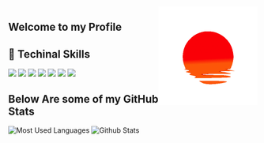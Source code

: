 <img height="200" width="200" align="right" src="https://github.com/0x157/0x157/blob/main/52O8.gif"> 

## Welcome to my Profile    

## 💾 Techinal Skills

<img src="https://img.shields.io/badge/-Python-f7e80c?logo=Python&logoColor=0d0d0d">  <img src="https://img.shields.io/badge/-C++-00599C?logo=Cplusplus&logoColor=0d0d0d">  <img src="https://img.shields.io/badge/-Linux-557C94?logo=KaliLinux&logoColor=0d0d0d"> <img src="https://img.shields.io/badge/-VS%20Code-007ACC?logo=visualstudiocode&logoColor=0d0d0d">  <img src="https://img.shields.io/badge/-Visual Studio-5C2D91?logo=visualstudio&logoColor=0d0d0d">  <img src="https://img.shields.io/badge/-BASH-4EAA25?logo=gnubash&logoColor=0d0d0d">  <img src="https://img.shields.io/badge/-PyCharm-D22128?logo=pycharm&logoColor=0d0d0d">

                   
          
## Below Are some of my GitHub Stats


![Most Used Languages](https://github-readme-stats.vercel.app/api/top-langs/?username=0x157&show_icons=true&theme=radical)      ![Github Stats](https://github-readme-stats.vercel.app/api?username=0x157&count_private=true&show_icons=true&theme=radical) 
